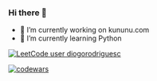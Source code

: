 ### Hi there 👋

<!--
**diogorodriguesc/diogorodriguesc** is a ✨ _special_ ✨ repository because its `README.md` (this file) appears on your GitHub profile.

Here are some ideas to get you started:

- 🔭 I’m currently working on ...
- 🌱 I’m currently learning ...
- 👯 I’m looking to collaborate on ...
- 🤔 I’m looking for help with ...
- 💬 Ask me about ...
- 📫 How to reach me: ...
- 😄 Pronouns: ...
- ⚡ Fun fact: ...
-->

- 🔭 I’m currently working on kununu.com
- 🌱 I’m currently learning Python


[![LeetCode user diogorodriguesc](https://img.shields.io/badge/dynamic/json?style=for-the-badge&labelColor=black&color=%23ffa116&label=Solved&query=solvedOverTotal&url=https%3A%2F%2Fbadge.xyli.tech/%2Fapi%2Fusers%2Fdiogorodriguesc&logo=leetcode&logoColor=yellow)](https://leetcode.com/diogorodriguesc/)

[![codewars](https://www.codewars.com/users/diogorodriguesc/badges/small?raw=true)](https://www.codewars.com/users/diogorodriguesc)
